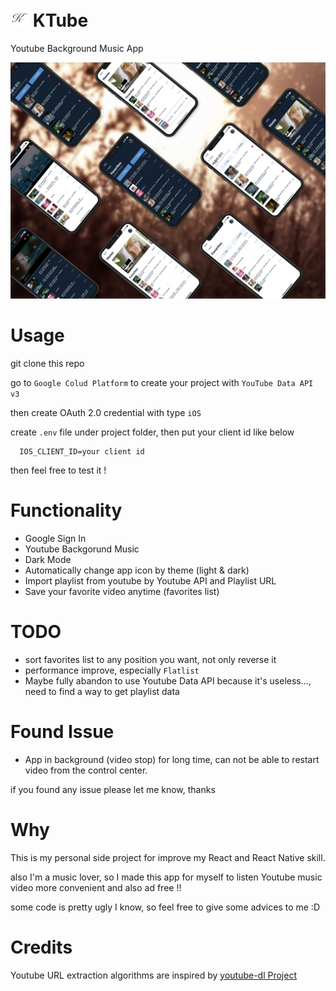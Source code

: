 # ![Logo](KTubeImages/light/Icon-App-29x29@1x.png) KTube

Youtube Background Music App

![](KTubeImages/Story-2.png)

# Usage

git clone this repo

go to `Google Colud Platform` to create your project with `YouTube Data API v3`

then create OAuth 2.0 credential with type `iOS`

create `.env` file under project folder, then put your client id like below

```
  IOS_CLIENT_ID=your client id
```

then feel free to test it !

# Functionality

- Google Sign In
- Youtube Backgorund Music
- Dark Mode
- Automatically change app icon by theme (light & dark)
- Import playlist from youtube by Youtube API and Playlist URL
- Save your favorite video anytime (favorites list)

# TODO

- sort favorites list to any position you want, not only reverse it
- performance improve, especially `Flatlist`
- Maybe fully abandon to use Youtube Data API because it's useless..., need to find a way to get playlist data

# Found Issue

- App in background (video stop) for long time, can not be able to restart video from the control center.

if you found any issue please let me know, thanks

# Why

This is my personal side project for improve my React and React Native skill.

also I'm a music lover, so I made this app for myself to listen Youtube music video more convenient and also ad free !!

some code is pretty ugly I know, so feel free to give some advices to me :D

# Credits

Youtube URL extraction algorithms are inspired by [youtube-dl Project]('https://github.com/ytdl-org/youtube-dl)
